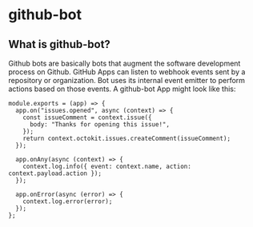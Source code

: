# github-bot
<!-- Github-Bot for creating a lot of commits, modify their dates and push it on github to a private repository.
Github then generates a Contribution Graph accordingly. You can even make creative art on your Github profile. Do check out my GitHub profile for one such.

The more commits we make on the same date, the deeper the color becomes. You can even add different shades to the Github commit contribution graph.  -->
## What is github-bot?
Github bots are basically bots that augment the software development process on Github.
GitHub Apps can listen to webhook events sent by a repository or organization. Bot uses its internal event emitter to perform actions based on those events.
A github-bot App might look like this:

``` node
module.exports = (app) => {
  app.on("issues.opened", async (context) => {
    const issueComment = context.issue({
      body: "Thanks for opening this issue!",
    });
    return context.octokit.issues.createComment(issueComment);
  });

  app.onAny(async (context) => {
    context.log.info({ event: context.name, action: context.payload.action });
  });

  app.onError(async (error) => {
    context.log.error(error);
  });
};
```
